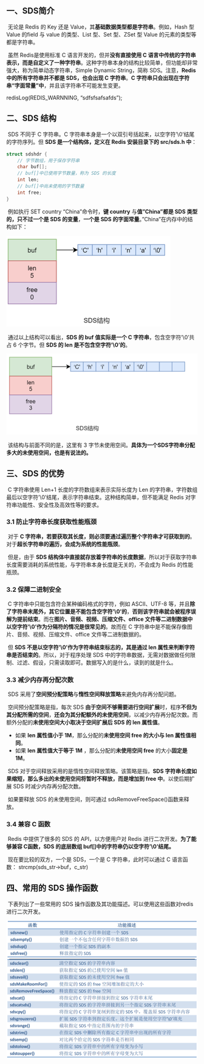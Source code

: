 ## 一、SDS简介

​	无论是 Redis 的 Key 还是 Value，其**基础数据类型都是字符串**。例如，Hash 型 Value 的field 与 value 的类型、List 型、Set 型、ZSet 型 Value 的元素的类型等都是字符串。

​	虽然 Redis是使用标准 C 语言开发的，但并**没有直接使用 C 语言中传统的字符串表示，而是自定义了一种字符串**。这种字符串本身的结构比较简单，但功能却非常强大，称为简单动态字符串，Simple Dynamic String，简称 SDS。注意，**Redis 中的所有字符串并不都是 SDS，也会出现 C 字符串**。**C 字符串只会出现在字符串“字面常量”中**，并且该字符串不可能发生变更。

redisLog(REDIS_WARNNING, “sdfsfsafsafds”);

## 二、SDS 结构

​	SDS 不同于 C 字符串。C 字符串本身是一个以双引号括起来，以空字符’\0’结尾的字符序列。但 **SDS 是一个结构体，定义在 Redis 安装目录下的 src/sds.h 中**：

```c
struct sdshdr {
    // 字节数组，用于保存字符串
    char buf[];
    // buf[]中已使用字节数量，称为 SDS 的长度
    int len;
    // buf[]中尚未使用的字节数量
    int free;
}
```

​	例如执行 SET country “China”命令时，**键 country** 与**值”China”**都是 SDS 类型的，只不过**一个是 SDS 的变量**，**一个是 SDS 的字面常量**。”China”在内存中的结构如下：

<img src="05.简单动态字符串SDS.assets/image-20230209202412176.png" alt="image-20230209202412176" style="zoom:50%;" />

​	通过以上结构可以看出，**SDS 的 buf 值实际是一个 C 字符串**，包含空字符’\0’共占 6 个字节。但 **SDS 的 len 是不包含空字符’\0’的**。

<img src="05.简单动态字符串SDS.assets/image-20230209202527978.png" alt="image-20230209202527978" style="zoom:50%;" />

​	该结构与前面不同的是，这里有 3 字节未使用空间。**具体为一个SDS字符串分配多大的未使用空间，也是有说法的。**

## 三、SDS 的优势

​	C 字符串使用 Len+1 长度的字符数组来表示实际长度为 Len 的字符串，字符数组最后以空字符’\0’结尾，表示字符串结束。这种结构简单，但不能满足 Redis 对字符串功能性、安全性及高效性等的要求。

### 3.1 防止字符串长度获取性能瓶颈

​	对于 **C 字符串，若要获取其长度，则必须要通过遍历整个字符串才可获取到的**。对于**超长字符串的遍历，会成为系统的性能瓶颈**。

​	但是，由于 **SDS 结构体中直接就存放着字符串的长度数据**，所以对于获取字符串长度需要消耗的系统性能，与字符串本身长度是无关的，不会成为 Redis 的性能瓶颈。

### 3.2  保障二进制安全	

​	C 字符串中只能包含符合某种编码格式的字符，例如 ASCII、UTF-8 等，并且**除了字符串末尾外，其它位置是不能包含空字符’\0’的**，**否则该字符串就会被程序误解为提前结束**。而在**图片、音频、视频、压缩文件、office 文件等二进制数据中以空字符’\0’作为分隔符的情况是很常见的**。故而在 C 字符串中是不能保存像图片、音频、视频、压缩文件、office 文件等二进制数据的。

​	但 **SDS 不是以空字符’\0’作为字符串结束标志的，其是通过 len 属性来判断字符串是否结束的**。所以，对于程序处理 SDS 中的字符串数据，无需对数据做任何限制、过滤、假设，只需读取即可。数据写入的是什么，读到的就是什么。

### 3.3  减少内存再分配次数

​	SDS 采用了**空间预分配策略**与**惰性空间释放策略**来避免内存再分配问题。

​	空间预分配策略是指，每次 SDS **由于空间不够需要进行空间扩展**时，程序**不但为其分配所需的空间**，**还会为其分配额外的未使用空间**，以减少内存再分配次数。而额外分配的**未使用空间大小取决于空间扩展后 SDS 的 len 属性值**。

- 如果 **len 属性值小于 1M**，那么分配的**未使用空间 free 的大小与 len 属性值相同**。
- 如果 **len 属性值大于等于 1M** ，那么分配的**未使用空间 free** 的大小**固定是 1M**。

​	SDS 对于空间释放采用的是惰性空间释放策略。该策略是指，**SDS 字符串长度如果缩短，那么多出的未使用空间将暂时不释放，而是增加到 free 中**。以使后期扩展 SDS 时减少内存再分配次数。

​	如果要释放 SDS 的未使用空间，则可通过 sdsRemoveFreeSpace()函数来释放。

### 3.4  兼容 C 函数

​	Redis 中提供了很多的 SDS 的 API，以方便用户对 Redis 进行二次开发。**为了能够兼容 C函数，SDS 的底层数组 buf[]中的字符串仍以空字符’\0’结尾。**

​	现在要比较的双方，一个是 SDS，一个是 C 字符串，此时可以通过 C 语言函数： strcmp(sds_str->buf，c_str)

## 四、常用的 SDS 操作函数

​	下表列出了一些常用的 SDS 操作函数及其功能描述。可以使用这些函数对redis进行二次开发。

<img src="05.简单动态字符串SDS.assets/image-20230209203236537.png" alt="image-20230209203236537" style="zoom:50%;" />

<img src="05.简单动态字符串SDS.assets/image-20230209203303823.png" alt="image-20230209203303823" style="zoom:50%;" />